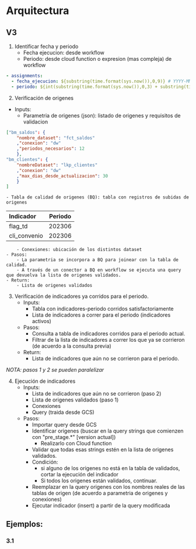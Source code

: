 # Arquitectura

## V3

1. Identificar fecha y periodo
	- Fecha ejecucion: desde workflow
	- Periodo: desde cloud function o expresion (mas compleja) de workflow	

``` yaml
- assignments:
  - fecha_ejecucion: ${substring(time.format(sys.now()),0,9)} # YYYY-MM-DD
  - periodo: ${int(substring(time.format(sys.now()),0,3) + substring(time.format(sys.now()),5,6))} # YYYYMM
```

2. Verificación de origenes
- Inputs:
	- Parametria de origenes (json): listado de origenes y requisitos de validacion

``` json
["bm_saldos": {
	"nombre_dataset": "fct_saldos"
	,"conexion": "dw"
	,"periodos_necesarios": 12
	},
"bm_clientes": { 
	"nombreDataset": "lkp_clientes"
	,"conexion": "dw"
	,"max_dias_desde_actualizacion": 30
	}
]
```

	- Tabla de calidad de origenes (BQ): tabla con registros de subidas de origenes


| Indicador | Periodo |
| :-  | :-: |
| flag_td | 202306 |
| cli_convenio | 202306 |


		- Conexiones: ubicación de los distintos dataset
	- Pasos:
		- La parametria se incorpora a BQ para joinear con la tabla de calidad.
		- A través de un conector a BQ en workflow se ejecuta una query que devuelva la lista de origenes validados.
	- Return:
		- Lista de origenes validados

3. Verificación de indicadores ya corridos para el periodo.
	- Inputs:
		- Tabla con indicadores-periodo corridos satisfactoriamente
		- Lista de indicadores a correr para el periodo (indicadores activos)
	- Pasos:
		- Consulta a tabla de indicadores corridos para el periodo actual.
		- Filtrar de la lista de indicadores a correr los que ya se corrieron (de acuerdo a la consulta previa)
	- Return:
		- Lista de indicadores que aún no se corrieron para el periodo.

*NOTA: pasos 1 y 2 se pueden paralelizar*

4. Ejecución de indicadores
	- Inputs:
		- Lista de indicadores que aún no se corrieron (paso 2)
		- Lista de origenes validados (paso 1)
		- Conexiones
		- Query (traida desde GCS)
	- Pasos:
		- Importar query desde GCS
		- Identificar origenes (buscar en la query strings que comienzen con "pre_stage.*" [version actual])
			- Realizarlo con Cloud function
		- Validar que todas esas strings estén en la lista de origenes validados.
		- Condición: 
			- si alguno de los origenes no está en la tabla de validados, cortar la ejecución del indicador
			- Si todos los origenes están validados, continuar.
		- Reemplazar en la query origenes con los nombres reales de las tablas de origen 
		(de acuerdo a parametria de origenes y conexiones)
 		- Ejecutar indicador (insert) a partir de la query modificada


## Ejemplos:

### 3.1


